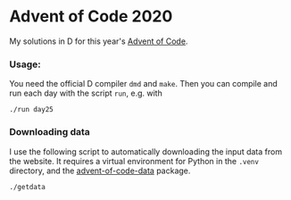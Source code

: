 # Advent of Code 2020

My solutions in D for this year's [Advent of Code](https://adventofcode.com/2020).

### Usage:

You need the official D compiler `dmd` and `make`.
Then you can compile and run each day with the script `run`, e.g. with

    ./run day25

### Downloading data

I use the following script to automatically downloading the input data from the website.
It requires a virtual environment for Python in the `.venv` directory, and the [advent-of-code-data](https://pypi.org/project/advent-of-code-data/) package.

    ./getdata
